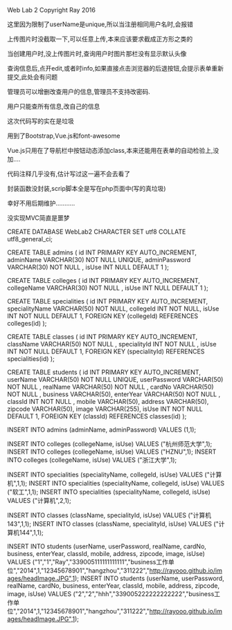 Web Lab 2 Copyright Ray 2016

这里因为限制了userName是unique,所以当注册相同用户名时,会报错

上传图片时没截取一下,可以任意上传,本来应该要求截成正方形之类的

当创建用户时,没上传图片时,查询用户时图片那栏没有显示默认头像

查询信息后,点开edit,或者时info,如果直接点击浏览器的后退按钮,会提示表单重新提交,此处会有问题

管理员可以增删改查用户的信息,管理员不支持改密码.

用户只能查所有信息,改自己的信息


这次代码写的实在是垃圾

用到了Bootstrap,Vue.js和font-awesome

Vue.js只用在了导航栏中按钮动态添加class,本来还能用在表单的自动检验上,没加....

代码注释几乎没有,估计写过这一遍不会去看了

封装函数没封装,scrip脚本全是写在php页面中(写的真垃圾)

幸好不用后期维护...........

没实现MVC简直是噩梦



CREATE DATABASE WebLab2  CHARACTER SET utf8 COLLATE utf8_general_ci;

CREATE TABLE admins
(
  id INT PRIMARY KEY AUTO_INCREMENT,
  adminName VARCHAR(30) NOT NULL UNIQUE,
  adminPassword VARCHAR(30) NOT NULL ,
  isUse INT NULL DEFAULT 1
);

CREATE TABLE colleges
(
  id INT PRIMARY KEY AUTO_INCREMENT,
  collegeName VARCHAR(30) NOT NULL ,
  isUse INT NULL DEFAULT 1
);

CREATE TABLE specialities
(
  id INT PRIMARY KEY AUTO_INCREMENT,
  specialityName VARCHAR(50) NOT NULL,
  collegeId INT NOT NULL,
  isUse INT NOT NULL DEFAULT 1,
  FOREIGN KEY (collegeId) REFERENCES colleges(id)
);

CREATE TABLE classes
(
  id INT PRIMARY KEY AUTO_INCREMENT,
  className VARCHAR(50) NOT NULL ,
  specialityId INT NOT NULL ,
  isUse INT NOT NULL DEFAULT 1,
  FOREIGN KEY (specialityId) REFERENCES specialities(id)
);

CREATE TABLE students
(
  id INT PRIMARY KEY AUTO_INCREMENT,
  userName VARCHAR(50) NOT NULL UNIQUE,
  userPassword VARCHAR(50) NOT NULL ,
  realName VARCHAR(50) NOT NULL ,
  cardNo VARCHAR(50) NOT NULL ,
  business VARCHAR(50),
  enterYear VARCHAR(50) NOT NULL ,
  classId INT NOT NULL ,
  mobile VARCHAR(50),
  address VARCHAR(50),
  zipcode VARCHAR(50),
  image VARCHAR(255),
  isUse INT NOT NULL DEFAULT 1,
  FOREIGN KEY (classId) REFERENCES classes(id)
);

INSERT INTO admins (adminName, adminPassword) VALUES (1,1);

INSERT INTO colleges (collegeName, isUse) VALUES ("杭州师范大学",1);
INSERT INTO colleges (collegeName, isUse) VALUES ("HZNU",1);
INSERT INTO colleges (collegeName, isUse) VALUES ("浙江大学",1);

INSERT INTO specialities (specialityName, collegeId, isUse) VALUES ("计算机",1,1);
INSERT INTO specialities (specialityName, collegeId, isUse) VALUES ("软工",1,1);
INSERT INTO specialities (specialityName, collegeId, isUse) VALUES ("计算机",2,1);

INSERT INTO classes (className, specialityId, isUse) VALUES ("计算机143",1,1);
INSERT INTO classes (className, specialityId, isUse) VALUES ("计算机144",1,1);

INSERT INTO students (userName, userPassword, realName, cardNo, business, enterYear, classId, mobile, address, zipcode, image, isUse) VALUES
  ("1","1","Ray","339005111111111111","business工作单位","2014",1,"12345678901","hangzhou","311222","http://rayooo.github.io/images/headImage.JPG",1);
INSERT INTO students (userName, userPassword, realName, cardNo, business, enterYear, classId, mobile, address, zipcode, image, isUse) VALUES
  ("2","2","hhh","339005222222222222","business工作单位","2014",1,"12345678901","hangzhou","311222","http://rayooo.github.io/images/headImage.JPG",1);